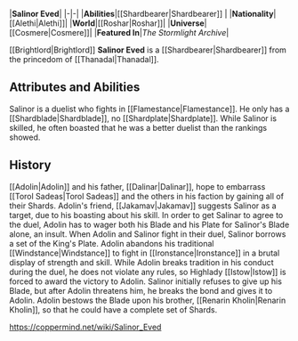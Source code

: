 |**Salinor Eved**|
|-|-|
|**Abilities**|[[Shardbearer\|Shardbearer]] |
|**Nationality**|[[Alethi\|Alethi]]|
|**World**|[[Roshar\|Roshar]]|
|**Universe**|[[Cosmere\|Cosmere]]|
|**Featured In**|*The Stormlight Archive*|

[[Brightlord\|Brightlord]] **Salinor Eved** is a [[Shardbearer\|Shardbearer]] from the princedom of [[Thanadal\|Thanadal]].

## Attributes and Abilities
Salinor is a duelist who fights in [[Flamestance\|Flamestance]]. He only has a [[Shardblade\|Shardblade]], no [[Shardplate\|Shardplate]]. While Salinor is skilled, he often boasted that he was a better duelist than the rankings showed.

## History
[[Adolin\|Adolin]] and his father, [[Dalinar\|Dalinar]], hope to embarrass [[Torol Sadeas\|Torol Sadeas]] and the others in his faction by gaining all of their Shards. Adolin's friend, [[Jakamav\|Jakamav]] suggests Salinor as a target, due to his boasting about his skill. In order to get Salinar to agree to the duel, Adolin has to wager both his Blade and his Plate for Salinor's Blade alone, an insult.
When Adolin and Salinor fight in their duel, Salinor borrows a set of the King's Plate. Adolin abandons his traditional [[Windstance\|Windstance]] to fight in [[Ironstance\|Ironstance]] in a brutal display of strength and skill. While Adolin breaks tradition in his conduct during the duel, he does not violate any rules, so Highlady [[Istow\|Istow]] is forced to award the victory to Adolin. Salinor initially refuses to give up his Blade, but after Adolin threatens him, he breaks the bond and gives it to Adolin. Adolin bestows the Blade upon his brother, [[Renarin Kholin\|Renarin Kholin]], so that he could have a complete set of Shards.



https://coppermind.net/wiki/Salinor_Eved